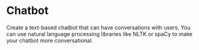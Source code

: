 # Chatbot
Create a text-based chatbot that can have conversations with users. You can use natural language processing libraries like NLTK or spaCy to make your chatbot more conversational.

